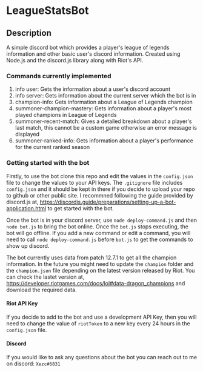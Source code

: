 # LeagueStatsBot

## Description
A simple discord bot which provides a player's league of legends information and other basic user's discord information. Created using Node.js and the discord.js library along with Riot's API.

### Commands currently implemented
1. info user: Gets the information about a user's discord account
2. info server: Gets information about the current server which the bot is in
3. champion-info: Gets information about a League of Legends champion
4. summoner-champion-mastery: Gets information about a player's most played champions in League of Legends
5. summoner-recent-match: Gives a detailed breakdown about a player's last match, this cannot be a custom game otherwise an error message is displayed
6. summoner-ranked-info: Gets information about a player's performance for the current ranked season

### Getting started with the bot 
Firstly, to use the bot clone this repo and edit the values in the `config.json` file to change the values to your API keys. The `.gitignore` file includes `config.json`
and it should be kept in there if you decide to upload your repo to github or other public site. I recommned following the guide provided by discord.js at, 
https://discordjs.guide/preparations/setting-up-a-bot-application.html to get started with the bot. 

Once the bot is in your discord server, use `node deploy-command.js` and then `node bot.js` to bring the bot online. Once the `bot.js` stops executing, the bot will go offline. If you add a new command or edit a command, you will need to call `node deploy-command.js` before `bot.js` to get the commands to show up discord.

The bot currently uses data from patch 12.7.1 to get all the champion information. In the future you might need to update the `champion` folder and the `champion.json` file 
depending on the latest version released by Riot. You can check the lastet version at, https://developer.riotgames.com/docs/lol#data-dragon_champions and download the 
required data.

#### Riot API Key
If you decide to add to the bot and use a development API Key, then you will need to change the value of `riotToken` to a new key every 24 hours in the `config.json`
file.

#### Discord
If you would like to ask any questions about the bot you can reach out to me on discord: `Xezc#6831`
